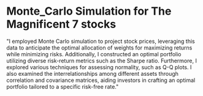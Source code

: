 # Monte_Carlo Simulation for The Magnificent 7 stocks
"I employed Monte Carlo simulation to project stock prices, leveraging this data to anticipate the optimal allocation of weights for maximizing returns while minimizing risks. Additionally, I constructed an optimal portfolio utilizing diverse risk-return metrics such as the Sharpe ratio. Furthermore, I explored various techniques for assessing normality, such as Q-Q plots. I also examined the interrelationships among different assets through correlation and covariance matrices, aiding investors in crafting an optimal portfolio tailored to a specific risk-free rate."






